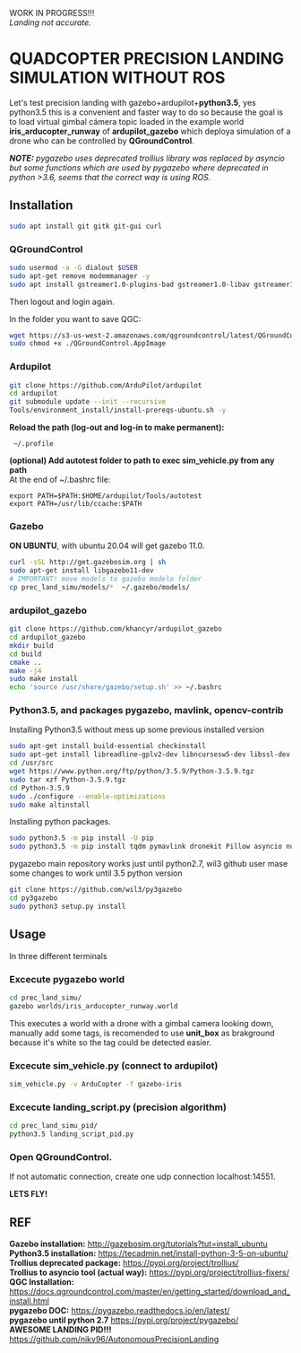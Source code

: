 WORK IN PROGRESS!!!  
_Landing not accurate._  
# QUADCOPTER PRECISION LANDING SIMULATION WITHOUT ROS

Let's test precision landing with gazebo+ardupilot+**python3.5**, yes python3.5 this is a convenient and faster way to do so because the goal is to load virtual gimbal cámera topic loaded in the example world **iris_arducopter_runway** of **ardupilot_gazebo** which deploya simulation of a drone who can be controlled by **QGroundControl**.  

_**NOTE:**  pygazebo uses deprecated trollius library was replaced by asyncio but some functions which are used by pygazebo where deprecated in python >3.6, seems that the correct way is using ROS._  
  
## Installation 
```bash
sudo apt install git gitk git-gui curl
```
### QGroundControl
```bash
sudo usermod -a -G dialout $USER
sudo apt-get remove modemmanager -y
sudo apt install gstreamer1.0-plugins-bad gstreamer1.0-libav gstreamer1.0-gl -y
```
Then logout and login again.  
  
In the folder you want to save QGC:  
```bash
wget https://s3-us-west-2.amazonaws.com/qgroundcontrol/latest/QGroundControl.AppImage
sudo chmod +x ./QGroundControl.AppImage
```
### Ardupilot  
```bash
git clone https://github.com/ArduPilot/ardupilot  
cd ardupilot  
git submodule update --init --recursive  
Tools/environment_install/install-prereqs-ubuntu.sh -y  
```
**Reload the path (log-out and log-in to make permanent):**  
```
 ~/.profile  
 ```
 **(optional) Add autotest folder to path to exec sim_vehicle.py from any path**  
 At the end of  ~/.bashrc file:  
 ```
export PATH=$PATH:$HOME/ardupilot/Tools/autotest  
export PATH=/usr/lib/ccache:$PATH  
 ```
### Gazebo  
**ON UBUNTU**, with ubuntu 20.04 will get gazebo 11.0.  
```bash
curl -sSL http://get.gazebosim.org | sh  
sudo apt-get install libgazebo11-dev
# IMPORTANT! move models to gazebo modelo folder
cp prec_land_simu/models/*  ~/.gazebo/models/
```
### ardupilot_gazebo  
```bash
git clone https://github.com/khancyr/ardupilot_gazebo
cd ardupilot_gazebo
mkdir build
cd build
cmake ..
make -j4
sudo make install
echo 'source /usr/share/gazebo/setup.sh' >> ~/.bashrc
```
### Python3.5, and packages pygazebo, mavlink, opencv-contrib 
Installing Python3.5 without mess up some previous installed version  
```bash
sudo apt-get install build-essential checkinstall
sudo apt-get install libreadline-gplv2-dev libncursesw5-dev libssl-dev libsqlite3-dev tk-dev libgdbm-dev libc6-dev libbz2-dev
cd /usr/src
wget https://www.python.org/ftp/python/3.5.9/Python-3.5.9.tgz
sudo tar xzf Python-3.5.9.tgz
cd Python-3.5.9
sudo ./configure --enable-optimizations
sudo make altinstall
```
Installing python packages.  
```bash
sudo python3.5 -m pip install -U pip
sudo python3.5 -m pip install tqdm pymavlink dronekit Pillow asyncio numpy PyYaml opencv-contrib-python
```
pygazebo main repository works just until python2.7, wil3 github user mase some changes to work until 3.5 python version   
```bash
git clone https://github.com/wil3/py3gazebo
cd py3gazebo
sudo python3 setup.py install
```
## Usage
In three different terminals  
### Excecute pygazebo world  
```bash
cd prec_land_simu/  
gazebo worlds/iris_arducopter_runway.world  
```
This executes a world with a drone with a gimbal camera looking down, manually add some tags, is recomended to use **unit_box** as brakground because it's white so the tag could be detected easier.    
### Excecute sim_vehicle.py (connect to ardupilot)
```bash
sim_vehicle.py -v ArduCopter -f gazebo-iris
```
### Excecute landing_script.py (precision algorithm) 
```bash
cd prec_land_simu_pid/  
python3.5 landing_script_pid.py
```
### Open QGroundControl.
If not automatic connection, create one udp connection localhost:14551.  

**LETS FLY!**  
## REF 
**Gazebo installation:** http://gazebosim.org/tutorials?tut=install_ubuntu  
**Python3.5 installation:** https://tecadmin.net/install-python-3-5-on-ubuntu/  
**Trollius deprecated package:** https://pypi.org/project/trollius/  
**Trollius to asyncio tool (actual way):** https://pypi.org/project/trollius-fixers/  
**QGC Installation:** https://docs.qgroundcontrol.com/master/en/getting_started/download_and_install.html  
**pygazebo DOC:** https://pygazebo.readthedocs.io/en/latest/  
**pygazebo until python 2.7** https://pypi.org/project/pygazebo/  
**AWESOME LANDING PID!!!** https://github.com/nikv96/AutonomousPrecisionLanding 